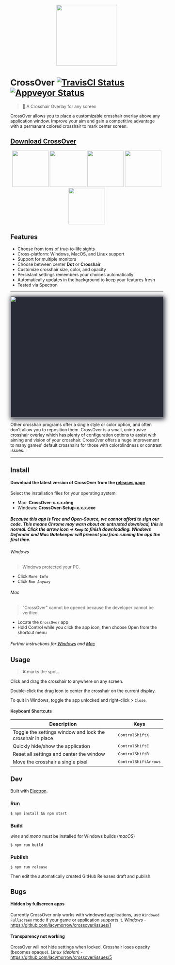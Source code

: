 <p align="center">
  <img width="200" height="200" src="https://github.com/lacymorrow/crossover/raw/master/src/static/Icon.png">
</p>

# CrossOver [![TravisCI Status](https://travis-ci.org/lacymorrow/crossover.svg?branch=master)](https://travis-ci.org/lacymorrow/crossover) [![Appveyor Status](https://ci.appveyor.com/api/projects/status/qtxvaliwymvhxiwx/branch/master?svg=true)](https://ci.appveyor.com/project/lacymorrow/crossover)


> 🎯 A Crosshair Overlay for any screen

CrossOver allows you to place a customizable crosshair overlay above any application window.
Improve your aim and gain a competitive advantage with a permanant colored crosshair to mark center screen.

## [Download CrossOver](https://github.com/lacymorrow/crossover/releases)


<p align="center">
  <img width="120" height="120" src="https://github.com/lacymorrow/crossover/raw/master/src/static/crosshairs/ballistic-firedot.png">
  <img width="120" height="120" src="https://github.com/lacymorrow/crossover/raw/master/src/static/crosshairs/moa-delta.png">
  <img width="120" height="120" src="https://github.com/lacymorrow/crossover/raw/master/src/static/crosshairs/blackout.png">
  <img width="120" height="120" src="https://github.com/lacymorrow/crossover/raw/master/src/static/crosshairs/leica-magnus.png">
  <img width="120" height="120" src="https://github.com/lacymorrow/crossover/raw/master/src/static/crosshairs/bull-ring-post.png">
</p>

## Features

- Choose from tons of true-to-life sights
- Cross-platform: Windows, MacOS, and Linux support
- Support for multiple monitors
- Choose between center **Dot** or **Crosshair**
- Customize crosshair size, color, and opacity
- Persistant settings remembers your choices automatically
- Automatically updates in the background to keep your features fresh
- Tested via Spectron

---

<p align="center" style="background:#282a36;box-shadow: 3px 3px 15px 2px rgba(40,42,54,1);">
  <img width="700" height="400" src="https://github.com/lacymorrow/crossover/raw/master/src/static/demo.png">
</p>

Other crosshair programs offer a single style or color option, and often don't allow you to reposition them. CrossOver is a small, unintrusive crosshair overlay which has plenty of configuration options to assist with aiming and vision of your crosshair. CrossOver offers a huge improvement to many games' default crosshairs for those with colorblindness or contrast issues.

---


## Install

#### Download the latest version of CrossOver from the [releases page](https://github.com/lacymorrow/crossover/releases)

Select the installation files for your operating system:

 - Mac: **CrossOver-x.x.x.dmg**
 - Windows: **CrossOver-Setup-x.x.x.exe**

##### _Because this app is Free and Open-Source, we cannot afford to sign our code. This means Chrome may warn about an untrusted download, this is normal. Click the arrow icon -> `Keep` to finish downloading. Windows Defender and Mac Gatekeeper will prevent you from running the app the first time._

###### Windows

> Windows protected your PC.

- Click `More Info`
- Click `Run Anyway`

###### Mac

> "CrossOver" cannot be opened because the developer cannot be verified.

- Locate the `CrossOver` app
- Hold Control while you click the app icon, then choose Open from the shortcut menu

###### _Further instructions for [Windows](https://www.techjunkie.com/windows-protected-your-pc-disable-smartscreen/) and [Mac](https://support.apple.com/en-us/HT202491)_


## Usage

> ❌ marks the spot...

Click and drag the crosshair to anywhere on any screen.

Double-click the drag icon to center the crosshair on the current display.

To quit in Windows, toggle the app unlocked and right-click > `Close`.

#### Keyboard Shortcuts

Description            | Keys
-----------------------| -----------------------
Toggle the settings window and lock the crosshair in place | <kbd>Control</kbd><kbd>Shift</kbd><kbd>X</kbd>
Quickly hide/show the application                          | <kbd>Control</kbd><kbd>Shift</kbd><kbd>E</kbd>
Reset all settings and center the window                   | <kbd>Control</kbd><kbd>Shift</kbd><kbd>R</kbd>
Move the crosshair a single pixel                          | <kbd>Control</kbd><kbd>Shift</kbd><kbd>Arrows</kbd>


## Dev

Built with [Electron](https://electronjs.org).

### Run

```
$ npm install && npm start
```

### Build

_wine_ and _mono_ must be installed for Windows builds (_macOS_)

```
$ npm run build
```


### Publish

```
$ npm run release
```

Then edit the automatically created GitHub Releases draft and publish.


## Bugs

#### Hidden by fullscreen apps

Currently CrossOver only works with windowed applications, use `Windowed Fullscreen` mode if your game or application supports it. _Windows_ - https://github.com/lacymorrow/crossover/issues/1

#### Transparency not working

CrossOver will not hide settings when locked. Crosshair loses opacity (becomes opaque). _Linux (debian)_ - https://github.com/lacymorrow/crossover/issues/5

